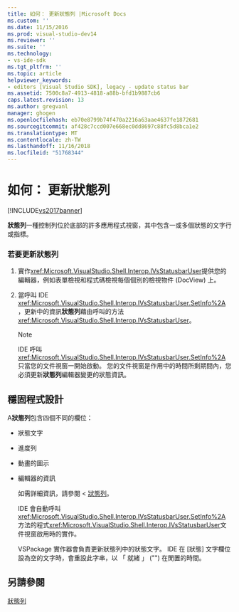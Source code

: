 ```yaml
---
title: 如何： 更新狀態列 |Microsoft Docs
ms.custom: ''
ms.date: 11/15/2016
ms.prod: visual-studio-dev14
ms.reviewer: ''
ms.suite: ''
ms.technology:
- vs-ide-sdk
ms.tgt_pltfrm: ''
ms.topic: article
helpviewer_keywords:
- editors [Visual Studio SDK], legacy - update status bar
ms.assetid: 7500c8a7-4913-4818-a88b-bfd1b9887cb6
caps.latest.revision: 13
ms.author: gregvanl
manager: ghogen
ms.openlocfilehash: eb70e8799b74f470a2216a63aae4637fe1872681
ms.sourcegitcommit: af428c7ccd007e668ec0dd8697c88fc5d8bca1e2
ms.translationtype: MT
ms.contentlocale: zh-TW
ms.lasthandoff: 11/16/2018
ms.locfileid: "51768344"
---
```

# <a name="how-to-update-the-status-bar"></a>如何： 更新狀態列
[!INCLUDE[vs2017banner](../includes/vs2017banner.md)]

**狀態列**一種控制列位於底部的許多應用程式視窗，其中包含一或多個狀態的文字行或指標。  
  
### <a name="to-update-the-status-bar"></a>若要更新狀態列  
  
1.  實作<xref:Microsoft.VisualStudio.Shell.Interop.IVsStatusbarUser>提供您的編輯器，例如表單檢視和程式碼檢視每個個別的檢視物件 (DocView) 上。  
  
2.  當呼叫 IDE <xref:Microsoft.VisualStudio.Shell.Interop.IVsStatusbarUser.SetInfo%2A>，更新中的資訊**狀態列**藉由呼叫的方法<xref:Microsoft.VisualStudio.Shell.Interop.IVsStatusbarUser>。  
  
    > [!NOTE]
    >  IDE 呼叫<xref:Microsoft.VisualStudio.Shell.Interop.IVsStatusbarUser.SetInfo%2A>只當您的文件視窗一開始啟動。 您的文件視窗是作用中的時間所剩期間內，您必須更新**狀態列**編輯器變更的狀態資訊。  
  
## <a name="robust-programming"></a>穩固程式設計  
 A**狀態列**包含四個不同的欄位：  
  
- 狀態文字  
  
- 進度列  
  
- 動畫的圖示  
  
- 編輯器的資訊  
  
  如需詳細資訊，請參閱 <<c0> [ 狀態列](http://msdn.microsoft.com/library/fcbc5029-1aab-4e14-adf7-419038a4935e)。  
  
  IDE 會自動呼叫<xref:Microsoft.VisualStudio.Shell.Interop.IVsStatusbarUser.SetInfo%2A>方法的程式<xref:Microsoft.VisualStudio.Shell.Interop.IVsStatusbarUser>文件視窗啟用時的實作。  
  
  VSPackage 實作器會負責更新狀態列中的狀態文字。 IDE 在 [狀態] 文字欄位設為空的文字時，會重設此字串，以 「 就緒 」 ("") 在閒置的時間。  
  
## <a name="see-also"></a>另請參閱  
 [狀態列](http://msdn.microsoft.com/library/fcbc5029-1aab-4e14-adf7-419038a4935e)

